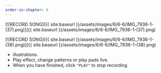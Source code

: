 ```yaml
---
order-in-chapter: 6
---
```


[![RECORD SONG]({{ site.baseurl }}/assets/images/6/6-6/IMG_7936-1-(37).png)]({{
site.baseurl }}/assets/images/6/6-6/IMG_7936-1-(37).png)

[![RECORD SONG]({{ site.baseurl }}/assets/images/6/6-6/IMG_7936-1-(38).png)]({{
site.baseurl }}/assets/images/6/6-6/IMG_7936-1-(38).png)

- illustrations.
- Play effect, change patterns or play pads live.
- When you have finished, click `"PLAY"` to stop recording
